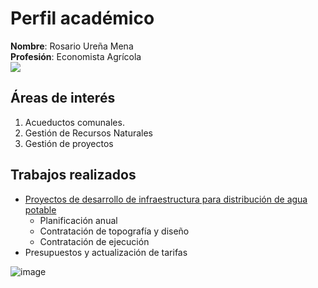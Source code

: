 # Perfil académico
**Nombre**: Rosario Ureña Mena  
**Profesión**: Economista Agrícola  
![](Río)
## Áreas de interés
1. Acueductos comunales.  
2. Gestión de Recursos Naturales
3. Gestión de proyectos  

## Trabajos realizados
- [Proyectos de desarrollo de infraestructura para distribución de agua potable](https://dota.go.cr/munet/?page_id=510)  
    - Planificación anual
    - Contratación de topografía y diseño
    - Contratación de ejecución    
- Presupuestos y actualización de tarifas 


![image](https://user-images.githubusercontent.com/111821645/186048957-5e429a26-4500-4b89-82db-f76f980ebf3d.png)
